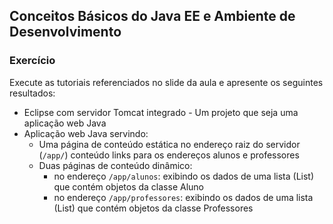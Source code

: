 ## Conceitos Básicos do Java EE e Ambiente de Desenvolvimento
### Exercício

Execute as tutoriais referenciados no slide da aula e apresente os seguintes resultados: 
* Eclipse com servidor Tomcat integrado - Um projeto que seja uma aplicação web Java 
* Aplicação web Java servindo:
  * Uma página de conteúdo estática no endereço raiz do servidor (`/app/`) conteúdo links para os endereços alunos e professores
  * Duas páginas de conteúdo dinâmico:
    * no endereço `/app/alunos`: exibindo os dados de uma lista (List) que contém objetos da classe Aluno
    * no endereço `/app/professores`: exibindo os dados de uma lista (List) que contém objetos da classe Professores
